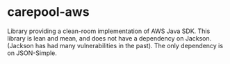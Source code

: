 # carepool-aws

Library providing a clean-room implementation of AWS Java SDK. This library is lean and mean, and does not have a dependency on Jackson.
(Jackson has had many vulnerabilities in the past). The only dependency is on JSON-Simple.
